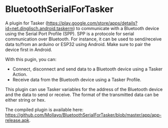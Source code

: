 # BluetoothSerialForTasker
A plugin for Tasker (https://play.google.com/store/apps/details?id=net.dinglisch.android.taskerm) to communicate with a Bluetooth device using the Serial Port Profile (SPP). SPP is a protocole for serial communication over Bluetooth. For instance, it can be used to send/receive data to/from an arduino or ESP32 using Android. Make sure to pair the device first in Android.

With this pugin, you can:
- Connect, disconnect and send data to a Bluetooth device using a Tasker Action.
- Receive data from the Bluetooth device using a Tasker Profile.

This plugin can use Tasker variables for the address of the Bluetooth device and the data to send or receive. The format of the transmitted data can be either string or hex.

The compiled plugin is available here: https://github.com/Mollayo/BluetoothSerialForTasker/blob/master/app/app-release.apk.


